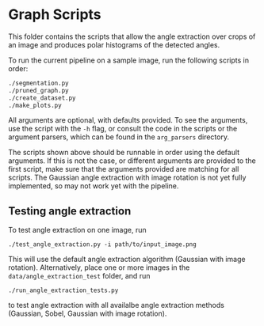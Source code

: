 # Graph Scripts

This folder contains the scripts that allow the angle extraction over crops of an image and produces polar histograms 
of the detected angles.

To run the current pipeline on a sample image, run the following scripts in order:

```bash
./segmentation.py
./pruned_graph.py
./create_dataset.py
./make_plots.py
```

All arguments are optional, with defaults provided. To see the arguments, use the script with the `-h` flag, or consult the code in the scripts or the argument parsers, which can be found in the `arg_parsers` directory.

The scripts shown above should be runnable in order using the default arguments. If this is not the case, or different arguments are provided to the first script, make sure that the arguments provided are matching for all scripts. The Gaussian angle extraction with image rotation is not yet fully implemented, so may not work yet with the pipeline.

## Testing angle extraction

To test angle extraction on one image, run

```./test_angle_extraction.py -i path/to/input_image.png```

This will use the default angle extraction algorithm (Gaussian with image rotation). Alternatively, place one or more images in the `data/angle_extraction_test` folder, and run

```./run_angle_extraction_tests.py```

to test angle extraction with all availalbe angle extraction methods (Gaussian, Sobel, Gaussian with image rotation).